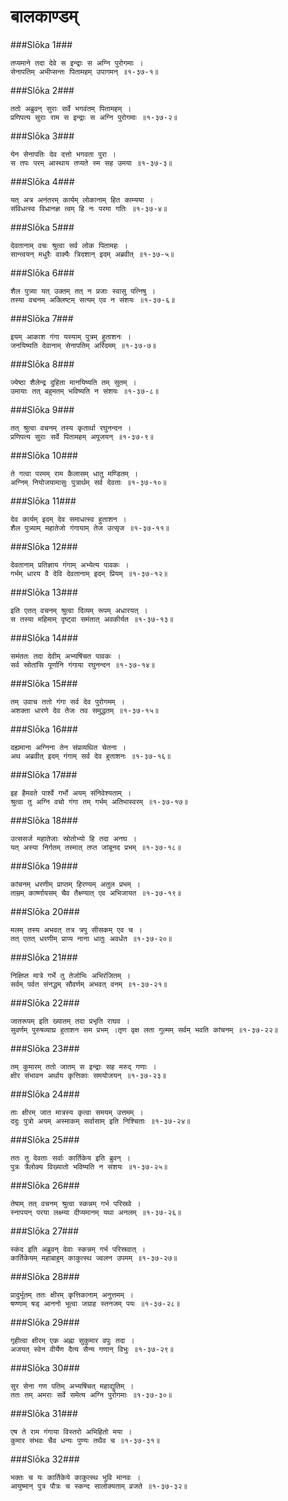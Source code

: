 बालकाण्डम्
===============================


###Slōka 1###


    तप्यमाने तदा देवे स इन्द्राः स अग्नि पुरोगमाः ।
    सेनापतिम् अभीप्सन्तः पितामहम् उपागमन् ॥१-३७-१॥


###Slōka 2###


    ततो अब्रुवन् सुराः सर्वे भगवंतम् पितामहम् ।
    प्रणिपत्य सुराः राम स इन्द्राः स अग्नि पुरोगमाः ॥१-३७-२॥


###Slōka 3###


    येन सेनापतिः देव दत्तो भगवता पुरा ।
    स तपः परम् आस्थाय तप्यते स्म सह उमया ॥१-३७-३॥


###Slōka 4###


    यत् अत्र अनंतरम् कार्यम् लोकानाम् हित काम्यया ।
    संविधत्स्व विधानज्ञ त्वम् हि नः परमा गतिः ॥१-३७-४॥


###Slōka 5###


    देवतानाम् वचः श्रुत्वा सर्व लोक पितामहः ।
    सान्त्वयन् मधुरैः वाक्यैः त्रिदशान् इदम् अब्रवीत् ॥१-३७-५॥


###Slōka 6###


    शैल पुत्र्या यत् उक्तम् तत् न प्रजाः स्वासु पत्निषु ।
    तस्या वचनम् अक्लिष्टम् सत्यम् एव न संशयः ॥१-३७-६॥


###Slōka 7###


    इयम् आकाश गंगा यस्याम् पुत्रम् हुताशनः ।
    जनयिष्यति देवानाम् सेनापतिम् अरिंदमम् ॥१-३७-७॥


###Slōka 8###


    ज्येष्ठा शैलेन्द्र दुहिता मानयिष्यति तम् सुतम् ।
    उमायाः तत् बहुमतम् भविष्यति न संशयः ॥१-३७-८॥


###Slōka 9###


    तत् श्रुत्वा वचनम् तस्य कृतार्था रघुनन्दन ।
    प्रणिपत्य सुराः सर्वे पितामहम् अपूजयन् ॥१-३७-९॥


###Slōka 10###


    ते गत्वा परमम् राम कैलासम् धातु मण्डितम् ।
    अग्निम् नियोजयामासुः पुत्रार्थम् सर्व देवताः ॥१-३७-१०॥


###Slōka 11###


    देव कार्यम् इदम् देव समाधत्स्व हुताशन ।
    शैल पुत्र्याम् महातेजो गंगायाम् तेज उत्सृज ॥१-३७-११॥


###Slōka 12###


    देवतानाम् प्रतिज्ञाय गंगाम् अभ्येत्य पावकः ।
    गर्भम् धारय वै देवि देवतानाम् इदम् प्रियम् ॥१-३७-१२॥


###Slōka 13###


    इति एतत् वचनम् श्रुत्वा दिव्यम् रूपम् अधारयत् ।
    स तस्या महिमाम् दृष्ट्वा समंतात् अवकीर्यत ॥१-३७-१३॥


###Slōka 14###


    समंततः तदा देवीम् अभ्यषिंचत पावकः ।
    सर्व स्रोतांसि पूर्णानि गंगाया रघुनन्दन ॥१-३७-१४॥


###Slōka 15###


    तम् उवाच ततो गंगा सर्व देव पुरोगमम् ।
    अशक्ता धारणे देव तेजः तव समुद्धतम् ॥१-३७-१५॥


###Slōka 16###


    दह्यमाना अग्निना तेन संप्रव्यथित चेतना ।
    अथ अब्रवीत् इदम् गंगाम् सर्व देव हुताशनः ॥१-३७-१६॥


###Slōka 17###


    इह हैमवते पार्श्वे गर्भो अयम् संनिवेश्यताम् ।
    श्रुत्वा तु अग्नि वचो गंगा तम् गर्भम् अतिभास्वरम् ॥१-३७-१७॥


###Slōka 18###


    उत्ससर्ज महातेजाः स्रोतोभ्यो हि तदा अनघ ।
    यत् अस्या निर्गतम् तस्मात् तप्त जांबूनद प्रभम् ॥१-३७-१८॥


###Slōka 19###


    कांचनम् धरणीम् प्राप्तम् हिरण्यम् अतुल प्रभम् ।
    ताम्रम् कार्ष्णायसम् चैव तैक्ष्ण्यात् एव अभिजायत ॥१-३७-१९॥


###Slōka 20###


    मलम् तस्य अभवत् तत्र त्रपु सीसकम् एव च ।
    तत् एतत् धरणीम् प्राप्य नाना धातुः अवर्धत ॥१-३७-२०॥


###Slōka 21###


    निक्षिप्त मात्रे गर्भे तु तेजोभिः अभिरंजितम् ।
    सर्वम् पर्वत संनद्धम् सौवर्णम् अभवत् वनम् ॥१-३७-२१॥


###Slōka 22###


    जातरूपम् इति ख्यातम् तदा प्रभृति राघव ।
    सुवर्णम् पुरुषव्याघ्र हुताशन सम प्रभम् ।तृण वृक्ष लता गुल्मम् सर्वम् भवति कांचनम् ॥१-३७-२२॥


###Slōka 23###


    तम् कुमारम् ततो जातम् स इन्द्राः सह मरुद् गणाः ।
    क्षीर संभावन अर्थाय कृत्तिकाः समयोजयन् ॥१-३७-२३॥


###Slōka 24###


    ताः क्षीरम् जात मात्रस्य कृत्वा समयम् उत्तमम् ।
    ददुः पुत्रो अयम् अस्माकम् सर्वासाम् इति निश्चिताः ॥१-३७-२४॥


###Slōka 25###


    ततः तु देवताः सर्वाः कार्तिकेय इति ब्रुवन् ।
    पुत्रः त्रैलोक्य विख्यातो भविष्यति न संशयः ॥१-३७-२५॥


###Slōka 26###


    तेषाम् तत् वचनम् श्रुत्वा स्कन्नम् गर्भ परिस्रवे ।
    स्नापयन् परया लक्ष्म्या दीप्यमानम् यथा अनलम् ॥१-३७-२६॥


###Slōka 27###


    स्कंद इति अब्रुवन् देवाः स्कन्नम् गर्भ परिस्रवात् ।
    कार्तिकेयम् महाबाहुम् काकुत्स्थ ज्वलन उपमम् ॥१-३७-२७॥


###Slōka 28###


    प्रादुर्भूतम् ततः क्षीरम् कृत्तिकानाम् अनुत्तमम् ।
    षण्णाम् षड् आननो भूत्वा जग्राह स्तनजम् पयः ॥१-३७-२८॥


###Slōka 29###


    गृहीत्वा क्षीरम् एक अह्ना सुकुमार वपुः तदा ।
    अजयत् स्वेन वीर्येण दैत्य सैन्य गणान् विभुः ॥१-३७-२९॥


###Slōka 30###


    सुर सेना गण पतिम् अभ्यषिंचत् महाद्युतिम् ।
    ततः तम् अमराः सर्वे समेत्य अग्नि पुरोगमाः ॥१-३७-३०॥


###Slōka 31###


    एष ते राम गंगाया विस्तरो अभिहितो मया ।
    कुमार संभवः चैव धन्यः पुण्यः तथैव च ॥१-३७-३१॥


###Slōka 32###


    भक्तः च यः कार्तिकेये काकुत्स्थ भुवि मानवः ।
    आयुष्मान् पुत्र पौत्रः च स्कन्द सालोक्यताम् व्रजते ॥१-३७-३२॥


